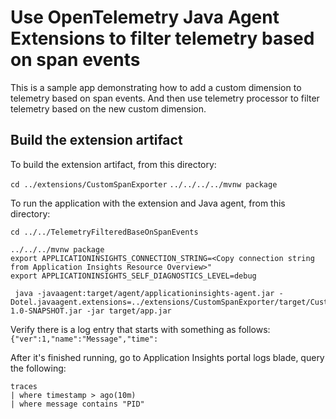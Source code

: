 # Use OpenTelemetry Java Agent Extensions to filter telemetry based on span events

This is a sample app demonstrating how to add a custom dimension to telemetry based on span events.
And then use telemetry processor to filter telemetry based on the new custom dimension.

## Build the extension artifact

To build the extension artifact, from this directory:

`cd ../extensions/CustomSpanExporter`
`../../../../mvnw package`

To run the application with the extension and Java agent, from this directory:

`cd ../../TelemetryFilteredBaseOnSpanEvents`

```
../../../mvnw package
export APPLICATIONINSIGHTS_CONNECTION_STRING=<Copy connection string from Application Insights Resource Overview>"
export APPLICATIONINSIGHTS_SELF_DIAGNOSTICS_LEVEL=debug

 java -javaagent:target/agent/applicationinsights-agent.jar -Dotel.javaagent.extensions=../extensions/CustomSpanExporter/target/CustomSpanExporter-1.0-SNAPSHOT.jar -jar target/app.jar
```

Verify there is a log entry that starts with something as follows:
  `{"ver":1,"name":"Message","time":`

After it's finished running, go to Application Insights portal logs blade, query the following:

  ```kusto
  traces
  | where timestamp > ago(10m)
  | where message contains "PID"
  ```